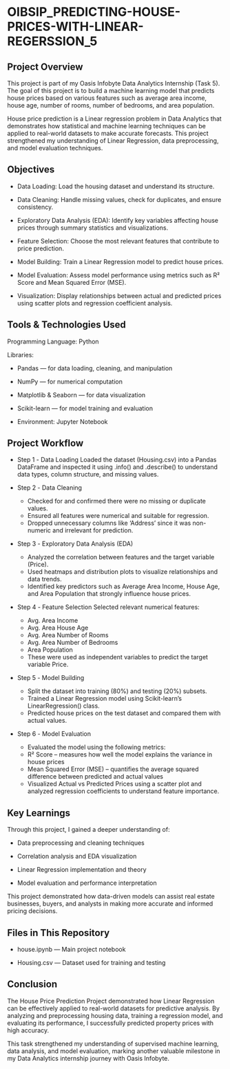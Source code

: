 # OIBSIP_PREDICTING-HOUSE-PRICES-WITH-LINEAR-REGERSSION_5

## Project Overview

This project is part of my Oasis Infobyte Data Analytics Internship (Task 5).
The goal of this project is to build a machine learning model that predicts house prices based on various features such as average area income, house age, number of rooms, number of bedrooms, and area population.

House price prediction is a Linear regression problem in Data Analytics that demonstrates how statistical and machine learning techniques can be applied to real-world datasets to make accurate forecasts.
This project strengthened my understanding of Linear Regression, data preprocessing, and model evaluation techniques.

## Objectives

- Data Loading: Load the housing dataset and understand its structure.

- Data Cleaning: Handle missing values, check for duplicates, and ensure consistency.

- Exploratory Data Analysis (EDA): Identify key variables affecting house prices through summary statistics and visualizations.

- Feature Selection: Choose the most relevant features that contribute to price prediction.

- Model Building: Train a Linear Regression model to predict house prices.

- Model Evaluation: Assess model performance using metrics such as R² Score and Mean Squared Error (MSE).

- Visualization: Display relationships between actual and predicted prices using scatter plots and regression coefficient analysis.

## Tools & Technologies Used

Programming Language: Python

Libraries:

- Pandas — for data loading, cleaning, and manipulation

- NumPy — for numerical computation

- Matplotlib & Seaborn — for data visualization

- Scikit-learn — for model training and evaluation

- Environment: Jupyter Notebook

## Project Workflow

- Step 1️ - Data Loading
Loaded the dataset (Housing.csv) into a Pandas DataFrame and inspected it using .info() and .describe() to understand data types, column structure, and missing values.

- Step 2️ - Data Cleaning
  - Checked for and confirmed there were no missing or duplicate values.
  - Ensured all features were numerical and suitable for regression.
  - Dropped unnecessary columns like ‘Address’ since it was non-numeric and irrelevant for prediction.

- Step 3️ - Exploratory Data Analysis (EDA)
  - Analyzed the correlation between features and the target variable (Price).
  - Used heatmaps and distribution plots to visualize relationships and data trends.
  - Identified key predictors such as Average Area Income, House Age, and Area Population that strongly influence house prices.

- Step 4️ - Feature Selection
Selected relevant numerical features:
  - Avg. Area Income
  - Avg. Area House Age
  - Avg. Area Number of Rooms
  - Avg. Area Number of Bedrooms
  - Area Population
  - These were used as independent variables to predict the target variable Price.

- Step 5️ - Model Building
  - Split the dataset into training (80%) and testing (20%) subsets.
  - Trained a Linear Regression model using Scikit-learn’s LinearRegression() class.
  - Predicted house prices on the test dataset and compared them with actual values.

- Step 6️ - Model Evaluation
  - Evaluated the model using the following metrics:
  - R² Score – measures how well the model explains the variance in house prices
  - Mean Squared Error (MSE) – quantifies the average squared difference between predicted and actual values
  - Visualized Actual vs Predicted Prices using a scatter plot and analyzed regression coefficients to understand feature importance.

## Key Learnings

Through this project, I gained a deeper understanding of:

- Data preprocessing and cleaning techniques

- Correlation analysis and EDA visualization

- Linear Regression implementation and theory

- Model evaluation and performance interpretation

This project demonstrated how data-driven models can assist real estate businesses, buyers, and analysts in making more accurate and informed pricing decisions.

## Files in This Repository

- house.ipynb — Main project notebook

- Housing.csv — Dataset used for training and testing

## Conclusion

The House Price Prediction Project demonstrated how Linear Regression can be effectively applied to real-world datasets for predictive analysis.
By analyzing and preprocessing housing data, training a regression model, and evaluating its performance, I successfully predicted property prices with high accuracy.

This task strengthened my understanding of supervised machine learning, data analysis, and model evaluation, marking another valuable milestone in my Data Analytics internship journey with Oasis Infobyte.
